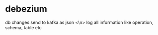# debezium
db changes send to kafka as json <\n>
log all information like operation, schema, table etc
